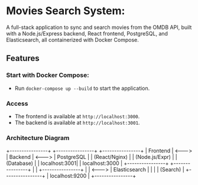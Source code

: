 Movies Search System:
=====================
A full-stack application to sync and search movies from the OMDB API,
built with a Node.js/Express backend, React frontend, PostgreSQL, and Elasticsearch,
all containerized with Docker Compose.

## Features

### Start with Docker Compose:
- Run `docker-compose up --build` to start the application.

### Access
- The frontend is available at `http://localhost:3000`.
- The backend is available at `http://localhost:3001`.

### Architecture Diagram

+----------------+       +----------------+       +----------------+
|    Frontend    | <---> |    Backend     | <---> |   PostgreSQL   |
| (React/Nginx)  |       | (Node.js/Expr) |       |   (Database)   |
|  localhost:3001|       | localhost:3000 |       +----------------+
+----------------+       |                |       +----------------+
                         |                | <---> |  Elasticsearch |
                         |                |       |   (Search)     |
                         +----------------+       | localhost:9200 |
                                                  +----------------+

